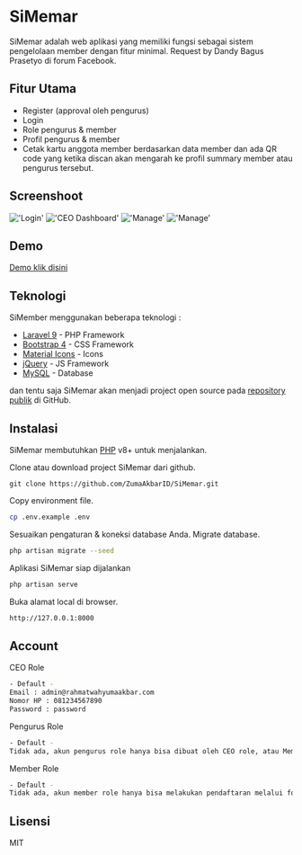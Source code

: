 # SiMemar

SiMemar adalah web aplikasi yang memiliki fungsi sebagai sistem pengelolaan member dengan fitur minimal.
Request by Dandy Bagus Prasetyo di forum Facebook.

## Fitur Utama

-   Register (approval oleh pengurus)
-   Login
-   Role pengurus & member
-   Profil pengurus & member
-   Cetak kartu anggota member berdasarkan data member dan ada QR code yang ketika discan akan mengarah ke profil summary member atau pengurus tersebut.

## Screenshoot 
!['Login'](https://i.ibb.co/GPhGP9v/Screenshot-17.png)
!['CEO Dashboard'](https://i.ibb.co/3hTp1QB/Screenshot-18.png)
!['Manage'](https://i.ibb.co/nnks17w/Screenshot-19.png)
!['Manage'](https://i.ibb.co/vBhbhmg/Screenshot-16.png)

## Demo
[Demo klik disini](https://simemar.rahmatwahyumaakbar.com/)

## Teknologi

SiMember menggunakan beberapa teknologi :

-   [Laravel 9](https://laravel.com/) - PHP Framework
-   [Bootstrap 4](https://getbootstrap.com/) - CSS Framework
-   [Material Icons](https://materialdesignicons.com/) - Icons
-   [jQuery](https://jquery.com/) - JS Framework
-   [MySQL](https://www.mysql.com/) - Database

dan tentu saja SiMemar akan menjadi project open source pada [repository publik](https://github.com/ZumaAkbarID/SiMemar)
di GitHub.

## Instalasi

SiMemar membutuhkan [PHP](https://www.php.net/) v8+ untuk menjalankan.

Clone atau download project SiMemar dari github.

```git
git clone https://github.com/ZumaAkbarID/SiMemar.git
```

Copy environment file.

```bash
cp .env.example .env
```

Sesuaikan pengaturan & koneksi database Anda.
Migrate database.

```bash
php artisan migrate --seed
```

Aplikasi SiMemar siap dijalankan

```bash
php artisan serve
```

Buka alamat local di browser.

```bash
http://127.0.0.1:8000
```

## Account

CEO Role

```bash
- Default -
Email : admin@rahmatwahyumaakbar.com
Nomor HP : 081234567890
Password : password
```

Pengurus Role

```bash
- Default -
Tidak ada, akun pengurus role hanya bisa dibuat oleh CEO role, atau Member yang rolenya dirubah oleh CEO
```

Member Role

```bash
- Default -
Tidak ada, akun member role hanya bisa melakukan pendaftaran melalui form Daftar
```

## Lisensi

MIT
